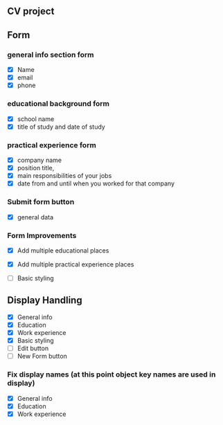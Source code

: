 ## CV project


## **Form**

### general info section **form**
- [x] Name 
- [x] email
- [x] phone

### educational background **form**
- [x] school name 
- [x] title of study and date of study

### practical experience **form**
- [x] company name 
- [x] position title,
- [x] main responsibilities of your jobs 
- [x] date from and until when you worked for that company

### Submit **form** button 
- [x] general data

### Form Improvements

- [x] Add multiple educational places
- [x] Add multiple practical experience places
- [ ] Basic styling


## Display Handling
- [x] General info
- [x] Education
- [x] Work experience
- [x] Basic styling
- [ ] Edit button
- [ ] New Form button

### Fix display names (at this point object key names are used in display)
- [x] General info
- [x] Education
- [x] Work experience